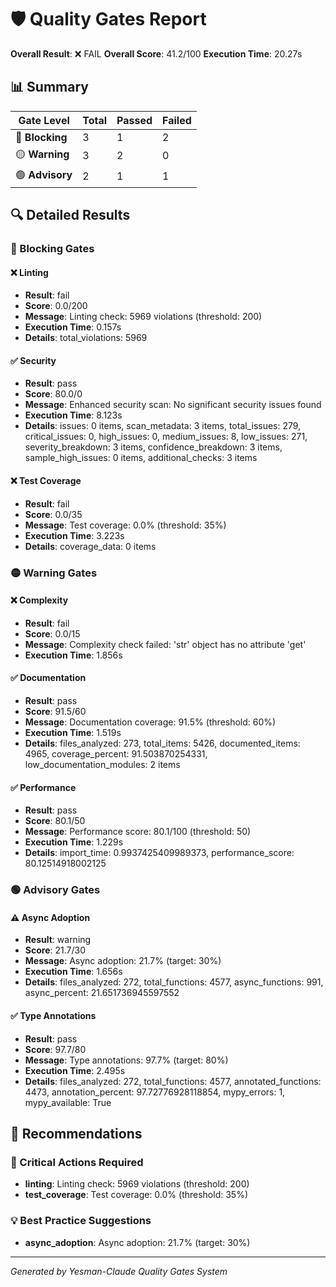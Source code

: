 # 🛡️ Quality Gates Report

**Overall Result**: ❌ FAIL
**Overall Score**: 41.2/100
**Execution Time**: 20.27s

## 📊 Summary

| Gate Level | Total | Passed | Failed |
|------------|-------|--------|--------|
| 🔴 **Blocking** | 3 | 1 | 2 |
| 🟡 **Warning** | 3 | 2 | 0 |
| 🟢 **Advisory** | 2 | 1 | 1 |

## 🔍 Detailed Results

### 🔴 Blocking Gates

#### ❌ Linting
- **Result**: fail
- **Score**: 0.0/200
- **Message**: Linting check: 5969 violations (threshold: 200)
- **Execution Time**: 0.157s
- **Details**: total_violations: 5969

#### ✅ Security
- **Result**: pass
- **Score**: 80.0/0
- **Message**: Enhanced security scan: No significant security issues found
- **Execution Time**: 8.123s
- **Details**: issues: 0 items, scan_metadata: 3 items, total_issues: 279, critical_issues: 0, high_issues: 0, medium_issues: 8, low_issues: 271, severity_breakdown: 3 items, confidence_breakdown: 3 items, sample_high_issues: 0 items, additional_checks: 3 items

#### ❌ Test Coverage
- **Result**: fail
- **Score**: 0.0/35
- **Message**: Test coverage: 0.0% (threshold: 35%)
- **Execution Time**: 3.223s
- **Details**: coverage_data: 0 items

### 🟡 Warning Gates

#### ❌ Complexity
- **Result**: fail
- **Score**: 0.0/15
- **Message**: Complexity check failed: 'str' object has no attribute 'get'
- **Execution Time**: 1.856s

#### ✅ Documentation
- **Result**: pass
- **Score**: 91.5/60
- **Message**: Documentation coverage: 91.5% (threshold: 60%)
- **Execution Time**: 1.519s
- **Details**: files_analyzed: 273, total_items: 5426, documented_items: 4965, coverage_percent: 91.503870254331, low_documentation_modules: 2 items

#### ✅ Performance
- **Result**: pass
- **Score**: 80.1/50
- **Message**: Performance score: 80.1/100 (threshold: 50)
- **Execution Time**: 1.229s
- **Details**: import_time: 0.9937425409989373, performance_score: 80.12514918002125

### 🟢 Advisory Gates

#### ⚠️ Async Adoption
- **Result**: warning
- **Score**: 21.7/30
- **Message**: Async adoption: 21.7% (target: 30%)
- **Execution Time**: 1.656s
- **Details**: files_analyzed: 272, total_functions: 4577, async_functions: 991, async_percent: 21.651736945597552

#### ✅ Type Annotations
- **Result**: pass
- **Score**: 97.7/80
- **Message**: Type annotations: 97.7% (target: 80%)
- **Execution Time**: 2.495s
- **Details**: files_analyzed: 272, total_functions: 4577, annotated_functions: 4473, annotation_percent: 97.72776928118854, mypy_errors: 1, mypy_available: True


## 🎯 Recommendations

### 🚨 Critical Actions Required
- **linting**: Linting check: 5969 violations (threshold: 200)
- **test_coverage**: Test coverage: 0.0% (threshold: 35%)

### 💡 Best Practice Suggestions
- **async_adoption**: Async adoption: 21.7% (target: 30%)

---
*Generated by Yesman-Claude Quality Gates System*

